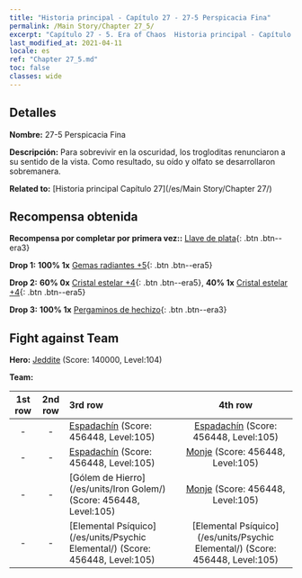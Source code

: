 ```yaml
---
title: "Historia principal - Capítulo 27 - 27-5 Perspicacia Fina"
permalink: /Main Story/Chapter 27_5/
excerpt: "Capítulo 27 - 5. Era of Chaos  Historia principal - Capítulo 27_5. 27-5 Perspicacia Fina"
last_modified_at: 2021-04-11
locale: es
ref: "Chapter 27_5.md"
toc: false
classes: wide
---
```


## Detalles

 **Nombre:** 27-5 Perspicacia Fina

 **Descripción:** Para sobrevivir en la oscuridad, los trogloditas renunciaron a su sentido de la vista. Como resultado, su oído y olfato se desarrollaron sobremanera.

 **Related to:** [Historia principal Capítulo 27](/es/Main Story/Chapter 27/)

## Recompensa obtenida

 **Recompensa por completar por primera vez::** [Llave de plata](/es/Items/con_693/){: .btn .btn--era3}

 **Drop 1:** **100% 1x** [Gemas radiantes +5](/es/Items/mat_100/){: .btn .btn--era5}

 **Drop 2:** **60% 0x** [Cristal estelar +4](/es/Items/mat_94/){: .btn .btn--era5}, **40% 1x** [Cristal estelar +4](/es/Items/mat_94/){: .btn .btn--era5}

 **Drop 3:** **100% 1x** [Pergaminos de hechizo](/es/Items/con_694/){: .btn .btn--era3}


## Fight against Team
 **Hero:** [Jeddite](/es/heroes/Jeddite/) (Score: 140000, Level:104)

 **Team:**


  | 1st row | 2nd row | 3rd row | 4th row |
  |:----:|:----:|:----|:----:|
  | - | - | [Espadachín](/es/units/Swordsman/) (Score: 456448, Level:105)  | [Espadachín](/es/units/Swordsman/) (Score: 456448, Level:105)  |
  | - | - | [Espadachín](/es/units/Swordsman/) (Score: 456448, Level:105)  | [Monje](/es/units/Monk/) (Score: 456448, Level:105)  |
  | - | - | [Gólem de Hierro](/es/units/Iron Golem/) (Score: 456448, Level:105)  | [Monje](/es/units/Monk/) (Score: 456448, Level:105)  |
  | - | - | [Elemental Psíquico](/es/units/Psychic Elemental/) (Score: 456448, Level:105)  | [Elemental Psíquico](/es/units/Psychic Elemental/) (Score: 456448, Level:105)  |


